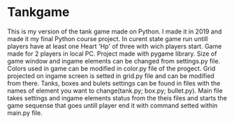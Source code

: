 # Tankgame

This is my version of the tank game made on Python. I made it in 2019 and made it my final Python course project. In curent state game run untill players have at least one Heart 'Hp' of three with wich players start. Game made for 2 players in local PC. Project made with pygame library. Size of game window and ingame elements can be changed from settings.py file. Colors used in game can be modified in color.py file of the progect. Grid projected on ingame screen is setted in grid.py file and can be modified from there. Tanks, boxes and bulets settings can be found in files with the names of element you want to change(tank.py; box.py; bullet.py). Main file takes settings and ingame elements status from the theis files and starts the game sequense that goes untill player end it with command setted within main.py file.  
